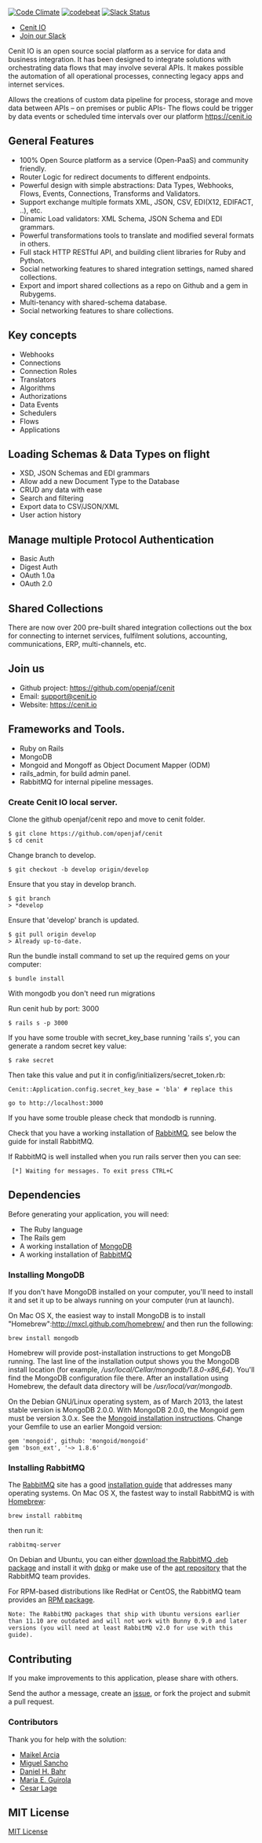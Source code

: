 [![Code Climate](https://codeclimate.com/github/openjaf/cenit/badges/gpa.svg)](:https://codeclimate.com/github/openjaf/cenit)
[![codebeat](https://codebeat.co/badges/1b596784-b6c1-4ce7-b739-c91b873e4b5d)](https://codebeat.co/projects/github-com-cenit-io-cenit)
[![Slack Status](http://cenit-slack.herokuapp.com/badge.svg)](http://cenitio.slack.com)

* [Cenit IO](https://cenit.io)
* [Join our Slack](http://cenit-slack.herokuapp.com/)

Cenit IO is an open source social platform as a service for data and business integration. It has been designed to integrate solutions with orchestrating data flows that may involve several APIs. 
It makes possible the automation of all operational processes, connecting legacy apps and internet services.

Allows the creations of custom data pipeline for process, storage and move data between APIs – on premises or public APIs- The flows could be trigger by data events or scheduled time intervals over our platform https://cenit.io

## General Features

* 100% Open Source platform as a service (Open-PaaS) and community friendly. 
* Router Logic for redirect documents to different endpoints.
* Powerful design with simple abstractions: Data Types, Webhooks, Flows, Events, Connections, Transforms and Validators.
* Support exchange multiple formats XML, JSON, CSV, EDI(X12, EDIFACT, ..), etc.
* Dinamic Load validators: XML Schema, JSON Schema and EDI grammars.
* Powerful transformations tools to translate and modified several formats in others.
* Full stack HTTP RESTful API, and building client libraries for Ruby and Python.
* Social networking features to shared integration settings, named shared collections.
* Export and import shared collections as a repo on Github and a gem in Rubygems.
* Multi-tenancy with shared-schema database.
* Social networking features to share collections.


## Key concepts

* Webhooks
* Connections
* Connection Roles
* Translators
* Algorithms
* Authorizations
* Data Events
* Schedulers
* Flows
* Applications


## Loading Schemas & Data Types on flight

* XSD, JSON Schemas and EDI grammars
* Allow add a new Document Type to the Database
* CRUD any data with ease
* Search and filtering
* Export data to CSV/JSON/XML
* User action history

## Manage multiple Protocol Authentication

* Basic Auth
* Digest Auth
* OAuth 1.0a
* OAuth 2.0


## Shared Collections

There are now over 200 pre-built shared integration collections out the box for connecting to internet services, fulfilment solutions, accounting, communications, ERP, multi-channels, etc.

## Join us

* Github project: https://github.com/openjaf/cenit
* Email: support@cenit.io
* Website: https://cenit.io

## Frameworks and Tools.

* Ruby on Rails
* MongoDB
* Mongoid and Mongoff as Object Document Mapper (ODM)
* rails_admin, for build admin panel.
* RabbitMQ for internal pipeline messages.

### Create Cenit IO local server.

Clone the github openjaf/cenit repo and move to cenit folder.

```
$ git clone https://github.com/openjaf/cenit
$ cd cenit
```

Change branch to develop.

```
$ git checkout -b develop origin/develop
```

Ensure that you stay in develop branch.

```
$ git branch
> *develop
```

Ensure that 'develop' branch is updated.

```
$ git pull origin develop
> Already up-to-date.
```

Run the bundle install command to set up the required gems on your computer:

```
$ bundle install
```

With mongodb you don't need run migrations

Run cenit hub by port: 3000

```
$ rails s -p 3000
```

If you have some trouble with secret_key_base running 'rails s', you can generate a random secret key value:

```
$ rake secret
```	

Then take this value and put it in config/initializers/secret_token.rb:

```
Cenit::Application.config.secret_key_base = 'bla' # replace this
```

```
go to http://localhost:3000
```

If you have some trouble please check that mondodb is running.

Check that you have a working installation of [RabbitMQ](http://www.rabbitmq.com), see below the guide for install RabbitMQ.

If RabbitMQ is well installed when you run rails server then you can see:

```
 [*] Waiting for messages. To exit press CTRL+C	
```

## Dependencies

Before generating your application, you will need:

* The Ruby language
* The Rails gem
* A working installation of [MongoDB](http://www.mongodb.org)
* A working installation of [RabbitMQ](http://www.rabbitmq.com)


### Installing MongoDB

If you don't have MongoDB installed on your computer, you'll need to install it and set it up to be always running on your computer (run at launch).

On Mac OS X, the easiest way to install MongoDB is to install "Homebrew":http://mxcl.github.com/homebrew/ and then run the following:

```
brew install mongodb
```

Homebrew will provide post-installation instructions to get MongoDB running. The last line of the installation output shows you the MongoDB install location (for example, */usr/local/Cellar/mongodb/1.8.0-x86_64*). You'll find the MongoDB configuration file there. After an installation using Homebrew, the default data directory will be */usr/local/var/mongodb*.

On the Debian GNU/Linux operating system, as of March 2013, the latest stable version is MongoDB 2.0.0. With MongoDB 2.0.0, the Mongoid gem must be version 3.0.x. See the [Mongoid installation instructions](http://mongoid.org/en/mongoid/docs/installation.html#installation). Change your Gemfile to use an earlier Mongoid version:

```
gem 'mongoid', github: 'mongoid/mongoid'
gem 'bson_ext', '~> 1.8.6'
```

### Installing RabbitMQ

The [RabbitMQ](http://www.rabbitmq.com) site has a good [installation guide](http://www.rabbitmq.com/download.html) that addresses many operating systems. On Mac OS X, the fastest way to install RabbitMQ is with [Homebrew](http://brew.sh):

```
brew install rabbitmq
```

then run it:

```
rabbitmq-server
```

On Debian and Ubuntu, you can either [download the RabbitMQ .deb package](http://www.rabbitmq.com/download.html) and install it with [dpkg](http://www.debian.org/doc/manuals/debian-faq/ch-pkgtools.en.html) or make use of the [apt repository](http://www.rabbitmq.com/install-debian.html) that the RabbitMQ team provides.

For RPM-based distributions like RedHat or CentOS, the RabbitMQ team provides an [RPM package](http://www.rabbitmq.com/download.html).

```
Note: The RabbitMQ packages that ship with Ubuntu versions earlier than 11.10 are outdated and will not work with Bunny 0.9.0 and later versions (you will need at least RabbitMQ v2.0 for use with this guide).
```

## Contributing

If you make improvements to this application, please share with others.

Send the author a message, create an [issue](https://github.com/openjaf/cenit/issues), or fork the project and submit a pull request.

### Contributors

Thank you for help with the solution:

* [Maikel Arcia](https://github.com/macarci)
* [Miguel Sancho](https://github.com/sanchojaf)
* [Daniel H. Bahr](https://github.com/dhbahr)
* [Maria E. Guirola](https://github.com/maryguirola)
* [Cesar Lage](https://github.com/kaerdsar)

## MIT License

[MIT License](http://www.opensource.org/licenses/mit-license)
